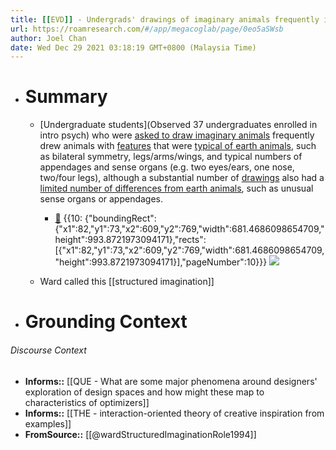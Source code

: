 ```yaml
---
title: [[EVD]] - Undergrads' drawings of imaginary animals frequently included typical features from earth animals, with occasional deviations - [[@wardStructuredImaginationRole1994]]
url: https://roamresearch.com/#/app/megacoglab/page/0eo5aSWsb
author: Joel Chan
date: Wed Dec 29 2021 03:18:19 GMT+0800 (Malaysia Time)
---
```


- # Summary

    - [Undergraduate students](Observed 37 undergraduates enrolled in intro psych) who were [asked to draw imaginary animals](((zwS0EXV9n))) frequently drew animals with [features](((3M9PoLNDg))) that were [typical of earth animals](((CwNnKVLFv))), such as bilateral symmetry, legs/arms/wings, and typical numbers of appendages and sense organs (e.g. two eyes/ears, one nose, two/four legs), although a substantial number of [drawings](((hYbIddsIH))) also had a [limited number of differences from earth animals](((O1BIsqaIh))), such as unusual sense organs or appendages.

        - [📑](((nbW2xQisd))) {{10: {"boundingRect":{"x1":82,"y1":73,"x2":609,"y2":769,"width":681.4686098654709,"height":993.8721973094171},"rects":[{"x1":82,"y1":73,"x2":609,"y2":769,"width":681.4686098654709,"height":993.8721973094171}],"pageNumber":10}}} ![](https://firebasestorage.googleapis.com/v0/b/roampdf.appspot.com/o/public%2Fimages%2F1614483488367.png?alt=media&token=b9318cf0-2e53-41df-84b4-2936b4bac38b)

    - Ward called this [[structured imagination]]
- # Grounding Context

###### Discourse Context

- **Informs::** [[QUE - What are some major phenomena around designers' exploration of design spaces and how might these map to characteristics of optimizers]]
- **Informs::** [[THE - interaction-oriented theory of creative inspiration from examples]]
- **FromSource::** [[@wardStructuredImaginationRole1994]]
